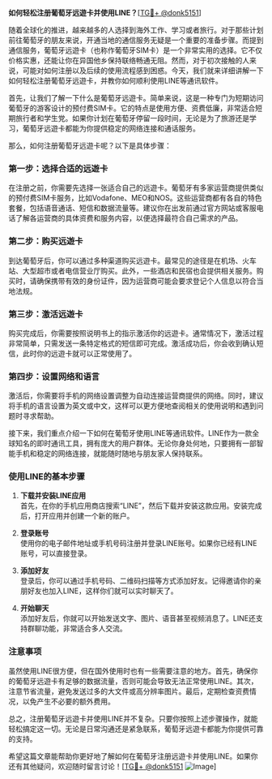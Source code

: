 **如何轻松注册葡萄牙远遊卡并使用LINE？**[[TG💪+ @donk5151](https://t.me/s/donk5151)]

随着全球化的推进，越来越多的人选择到海外工作、学习或者旅行。对于那些计划前往葡萄牙的朋友来说，开通当地的通信服务无疑是一个重要的准备步骤。而提到通信服务，葡萄牙远遊卡（也称作葡萄牙SIM卡）是一个非常实用的选择。它不仅价格实惠，还能让你在异国他乡保持联络畅通无阻。然而，对于初次接触的人来说，可能对如何注册以及后续的使用流程感到困惑。今天，我们就来详细讲解一下如何轻松注册葡萄牙远遊卡，并教你如何顺利使用LINE等通讯软件。

首先，让我们了解一下什么是葡萄牙远遊卡。简单来说，这是一种专门为短期访问葡萄牙的游客设计的预付费SIM卡。它的特点是使用方便、资费低廉，非常适合短期旅行者和学生党。如果你计划在葡萄牙停留一段时间，无论是为了旅游还是学习，葡萄牙远遊卡都能为你提供稳定的网络连接和通话服务。

那么，如何注册葡萄牙远遊卡呢？以下是具体步骤：

### 第一步：选择合适的远遊卡

在注册之前，你需要先选择一张适合自己的远遊卡。葡萄牙有多家运营商提供类似的预付费SIM卡服务，比如Vodafone、MEO和NOS。这些运营商都有各自的特色套餐，包括语音通话、短信和数据流量等。建议你在出发前通过官方网站或客服电话了解各运营商的具体资费和服务内容，以便选择最符合自己需求的产品。

### 第二步：购买远遊卡

到达葡萄牙后，你可以通过多种渠道购买远遊卡。最常见的途径是在机场、火车站、大型超市或者电信营业厅购买。此外，一些酒店和民宿也会提供相关服务。购买时，请确保携带有效的身份证件，因为运营商可能会要求登记个人信息以符合当地法规。

### 第三步：激活远遊卡

购买完成后，你需要按照说明书上的指示激活你的远遊卡。通常情况下，激活过程非常简单，只需发送一条特定格式的短信即可完成。激活成功后，你会收到确认短信，此时你的远遊卡就可以正常使用了。

### 第四步：设置网络和语言

激活后，你需要将手机的网络设置调整为自动连接运营商提供的网络。同时，建议将手机的语言设置为英文或中文，这样可以更方便地查阅相关的使用说明和遇到问题时寻求帮助。

接下来，我们重点介绍一下如何在葡萄牙使用LINE等通讯软件。LINE作为一款全球知名的即时通讯工具，拥有庞大的用户群体。无论你身处何地，只要拥有一部智能手机和稳定的网络连接，就能随时随地与朋友家人保持联系。

### 使用LINE的基本步骤

1. **下载并安装LINE应用**  
   首先，在你的手机应用商店搜索“LINE”，然后下载并安装这款应用。安装完成后，打开应用并创建一个新的账户。

2. **登录账号**  
   使用你的电子邮件地址或手机号码注册并登录LINE账号。如果你已经有LINE账号，可以直接登录。

3. **添加好友**  
   登录后，你可以通过手机号码、二维码扫描等方式添加好友。记得邀请你的亲朋好友也加入LINE，这样你们就可以实时聊天了。

4. **开始聊天**  
   添加好友后，你就可以开始发送文字、图片、语音甚至视频消息了。LINE还支持群聊功能，非常适合多人交流。

### 注意事项

虽然使用LINE很方便，但在国外使用时也有一些需要注意的地方。首先，确保你的葡萄牙远遊卡有足够的数据流量，否则可能会导致无法正常使用LINE。其次，注意节省流量，避免发送过多的大文件或高分辨率图片。最后，定期检查资费情况，以免产生不必要的额外费用。

总之，注册葡萄牙远遊卡并使用LINE并不复杂。只要你按照上述步骤操作，就能轻松搞定这一切。无论是日常沟通还是紧急联系，葡萄牙远遊卡都能为你提供可靠的支持。

希望这篇文章能帮助你更好地了解如何在葡萄牙注册远遊卡并使用LINE。如果你还有其他疑问，欢迎随时留言讨论！[[TG💪+ @donk5151](https://t.me/s/donk5151) ![Image](https://i.postimg.cc/rwNCRYN7/Snipaste-2025-04-30-17-27-05.png)]